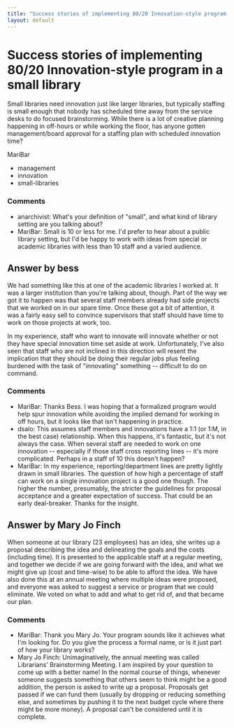 ```yaml
---
title: "Success stories of implementing 80/20 Innovation-style program in a small library"
layout: default
---
```

Success stories of implementing 80/20 Innovation-style program in a small library
=====================
Small libraries need innovation just like larger libraries, but
typically staffing is small enough that nobody has scheduled time away
from the service desks to do focused brainstorming. While there is a lot
of creative planning happening in off-hours or while working the floor,
has anyone gotten management/board approval for a staffing plan with
scheduled innovation time?

MariBar

<ul class="tags"><li class="tag">management</li><li class="tag">innovation</li><li class="tag">small-libraries</li></ul>

### Comments ###
* anarchivist: What's your definition of "small", and what kind of library setting are
you talking about?
* MariBar: Small is 10 or less for me. I'd prefer to hear about a public library
setting, but I'd be happy to work with ideas from special or academic
libraries with less than 10 staff and a varied audience.


Answer by bess
----------------
We had something like this at one of the academic libraries I worked at.
It was a larger institution than you're talking about, though. Part of
the way we got it to happen was that several staff members already had
side projects that we worked on in our spare time. Once these got a bit
of attention, it was a fairly easy sell to convince supervisors that
staff should have time to work on those projects at work, too.

In my experience, staff who want to innovate will innovate whether or
not they have special innovation time set aside at work. Unfortunately,
I've also seen that staff who are not inclined in this direction will
resent the implication that they should be doing their regular jobs plus
feeling burdened with the task of "innovating" something -- difficult to
do on command.

### Comments ###
* MariBar: Thanks Bess. I was hoping that a formalized program would help spur
innovation while avoiding the implied demand for working in off hours,
but it looks like that isn't happening in practice.
* dsalo: This assumes staff members and innovations have a 1:1 (or 1:M, in the
best case) relationship. When this happens, it's fantastic, but it's not
always the case. When several staff are needed to work on one innovation
-- especially if those staff cross reporting lines -- it's more
complicated. Perhaps in a staff of 10 this doesn't happen?
* MariBar: In my experience, reporting/department lines are pretty lightly drawn in
small libraries. The question of how high a percentage of staff can work
on a single innovation project is a good one though. The higher the
number, presumably, the stricter the guidelines for proposal acceptance
and a greater expectation of success. That could be an early
deal-breaker. Thanks for the insight.

Answer by Mary Jo Finch
----------------
When someone at our library (23 employees) has an idea, she writes up a
proposal describing the idea and delineating the goals and the costs
(including time). It is presented to the applicable staff at a regular
meeting, and together we decide if we are going forward with the idea,
and what we might give up (cost and time-wise) to be able to afford the
idea. We have also done this at an annual meeting where multiple ideas
were proposed, and everyone was asked to suggest a service or program
that we could eliminate. We voted on what to add and what to get rid of,
and that became our plan.

### Comments ###
* MariBar: Thank you Mary Jo. Your program sounds like it achieves what I'm looking
for. Do you give the process a formal name, or is it just part of how
your library works?
* Mary Jo Finch: Unimaginatively, the annual meeting was called Librarians' Brainstorming
Meeting. I am inspired by your question to come up with a better name!
In the normal course of things, whenever someone suggests something that
others seem to think might be a good addition, the person is asked to
write up a proposal. Proposals get passed if we can fund them (usually
by dropping or reducing something else, and sometimes by pushing it to
the next budget cycle where there might be more money). A proposal can't
be considered until it is complete.

